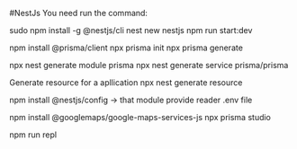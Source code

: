 #NestJs
You need run the command:

sudo npm install -g @nestjs/cli
nest new nestjs
npm run start:dev

npm install @prisma/client
npx prisma init
npx prisma generate

npx nest generate module prisma
npx nest generate service prisma/prisma

Generate resource for a apllication
npx nest generate resource

npm install @nestjs/config -> that module provide reader .env file

npm install @googlemaps/google-maps-services-js
npx prisma studio

npm run repl
